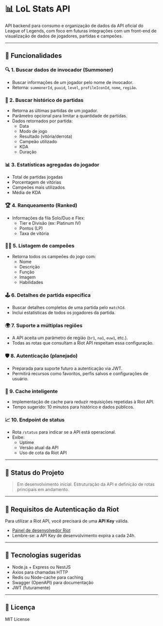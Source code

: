 # 📊 LoL Stats API

API backend para consumo e organização de dados da API oficial do League of Legends, com foco em futuras integrações com um front-end de visualização de dados de jogadores, partidas e campeões.

---

## 📌 Funcionalidades

### 🔍 1. Buscar dados de invocador (Summoner)
- Buscar informações de um jogador pelo nome de invocador.
- Retorna: `summonerId`, `puuid`, `level`, `profileIconId`, `nome`, `região`.

### 🧾 2. Buscar histórico de partidas
- Retorna as últimas partidas de um jogador.
- Parâmetro opcional para limitar a quantidade de partidas.
- Dados retornados por partida:
  - Data
  - Modo de jogo
  - Resultado (vitória/derrota)
  - Campeão utilizado
  - KDA
  - Duração

### 📊 3. Estatísticas agregadas do jogador
- Total de partidas jogadas
- Porcentagem de vitórias
- Campeões mais utilizados
- Média de KDA

### 🏆 4. Ranqueamento (Ranked)
- Informações da fila Solo/Duo e Flex:
  - Tier e Divisão (ex: Platinum IV)
  - Pontos (LP)
  - Taxa de vitória

### 🦸‍♂️ 5. Listagem de campeões
- Retorna todos os campeões do jogo com:
  - Nome
  - Descrição
  - Função
  - Imagem
  - Habilidades

### 🕹️ 6. Detalhes de partida específica
- Buscar detalhes completos de uma partida pelo `matchId`.
- Inclui estatísticas de todos os jogadores da partida.

### 🌍 7. Suporte a múltiplas regiões
- A API aceita um parâmetro de região (`br1`, `na1`, `euw1`, etc.).
- Todas as rotas que consultam a Riot API respeitam essa configuração.

### 🛡️ 8. Autenticação (planejado)
- Preparada para suporte futuro a autenticação via JWT.
- Permitirá recursos como favoritos, perfis salvos e configurações de usuário.

### 💾 9. Cache inteligente
- Implementação de cache para reduzir requisições repetidas à Riot API.
- Tempo sugerido: 10 minutos para histórico e dados públicos.

### 📈 10. Endpoint de status
- Rota `/status` para indicar se a API está operacional.
- Exibe:
  - Uptime
  - Versão atual da API
  - Uso de cota da Riot API

---

## 🚧 Status do Projeto

> Em desenvolvimento inicial. Estruturação da API e definição de rotas principais em andamento.

---

## 🔐 Requisitos de Autenticação da Riot

Para utilizar a Riot API, você precisará de uma **API Key** válida.

- [Painel de desenvolvedor Riot](https://developer.riotgames.com/)
- Lembre-se: a API Key de desenvolvimento expira a cada 24h.

---

## 🚀 Tecnologias sugeridas

- Node.js + Express ou NestJS
- Axios para chamadas HTTP
- Redis ou Node-cache para caching
- Swagger (OpenAPI) para documentação
- JWT (futuramente)

---

## 📄 Licença

MIT License
